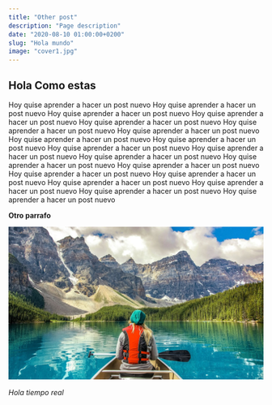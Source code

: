 ```yaml
---
title: "Other post"
description: "Page description"
date: "2020-08-10 01:00:00+0200"
slug: "Hola mundo"
image: "cover1.jpg"
---
```

## Hola Como estas

Hoy quise aprender a hacer un post nuevo
Hoy quise aprender a hacer un post nuevo
Hoy quise aprender a hacer un post nuevo
Hoy quise aprender a hacer un post nuevo
Hoy quise aprender a hacer un post nuevo
Hoy quise aprender a hacer un post nuevo
Hoy quise aprender a hacer un post nuevo
Hoy quise aprender a hacer un post nuevo
Hoy quise aprender a hacer un post nuevo
Hoy quise aprender a hacer un post nuevo
Hoy quise aprender a hacer un post nuevo
Hoy quise aprender a hacer un post nuevo
Hoy quise aprender a hacer un post nuevo
Hoy quise aprender a hacer un post nuevo
Hoy quise aprender a hacer un post nuevo
Hoy quise aprender a hacer un post nuevo
Hoy quise aprender a hacer un post nuevo
Hoy quise aprender a hacer un post nuevo
Hoy quise aprender a hacer un post nuevo
Hoy quise aprender a hacer un post nuevo

**Otro parrafo**

![Image 1](cover1.jpg)


_Hola tiempo real_

